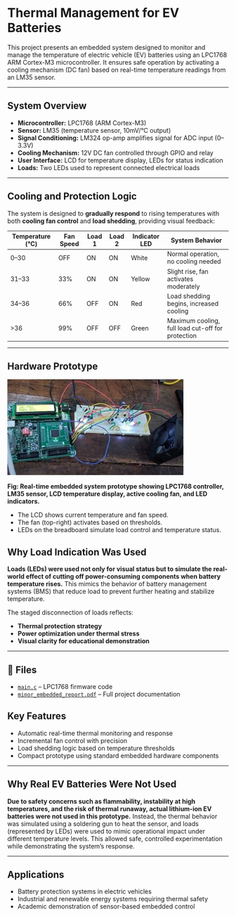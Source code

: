 # Thermal Management for EV Batteries

This project presents an embedded system designed to monitor and manage the temperature of electric vehicle (EV) batteries using an LPC1768 ARM Cortex-M3 microcontroller. It ensures safe operation by activating a cooling mechanism (DC fan) based on real-time temperature readings from an LM35 sensor.

---

##  System Overview

- **Microcontroller:** LPC1768 (ARM Cortex-M3)
- **Sensor:** LM35 (temperature sensor, 10mV/°C output)
- **Signal Conditioning:** LM324 op-amp amplifies signal for ADC input (0–3.3V)
- **Cooling Mechanism:** 12V DC fan controlled through GPIO and relay
- **User Interface:** LCD for temperature display, LEDs for status indication
- **Loads:** Two LEDs used to represent connected electrical loads

---



##  Cooling and Protection Logic

The system is designed to **gradually respond** to rising temperatures with both **cooling fan control** and **load shedding**, providing visual feedback:

| Temperature (°C) | Fan Speed | Load 1 | Load 2 | Indicator LED | System Behavior |
|------------------|-----------|--------|--------|----------------|------------------|
| 0–30             | OFF       | ON     | ON     | White          | Normal operation, no cooling needed |
| 31–33            | 33%       | ON     | ON     | Yellow         | Slight rise, fan activates moderately |
| 34–36            | 66%       | OFF    | ON     | Red            | Load shedding begins, increased cooling |
| >36              | 99%       | OFF    | OFF    | Green          | Maximum cooling, full load cut-off for protection |

---

##  Hardware Prototype

![EV Battery Thermal Management Setup](Picture1.jpg)

**Fig: Real-time embedded system prototype showing LPC1768 controller, LM35 sensor, LCD temperature display, active cooling fan, and LED indicators.**

- The LCD shows current temperature and fan speed.
- The fan (top-right) activates based on thresholds.
- LEDs on the breadboard simulate load control and temperature status.
##  Why Load Indication Was Used

**Loads (LEDs) were used not only for visual status but to simulate the real-world effect of cutting off power-consuming components when battery temperature rises.** This mimics the behavior of battery management systems (BMS) that reduce load to prevent further heating and stabilize temperature.

The staged disconnection of loads reflects:
- **Thermal protection strategy**
- **Power optimization under thermal stress**
- **Visual clarity for educational demonstration**

---

## 📁 Files

- [`main.c`](temperature_keil_thermal_management.c) – LPC1768 firmware code
- [`minor_embedded_report.pdf`](ev-thermal-management.pdf) – Full project documentation



##  Key Features

- Automatic real-time thermal monitoring and response
- Incremental fan control with precision
- Load shedding logic based on temperature thresholds
- Compact prototype using standard embedded hardware components

---

## Why Real EV Batteries Were Not Used

**Due to safety concerns such as flammability, instability at high temperatures, and the risk of thermal runaway, actual lithium-ion EV batteries were not used in this prototype.** Instead, the thermal behavior was simulated using a soldering gun to heat the sensor, and loads (represented by LEDs) were used to mimic operational impact under different temperature levels. This allowed safe, controlled experimentation while demonstrating the system’s response.

---



## Applications

- Battery protection systems in electric vehicles
- Industrial and renewable energy systems requiring thermal safety
- Academic demonstration of sensor-based embedded control
